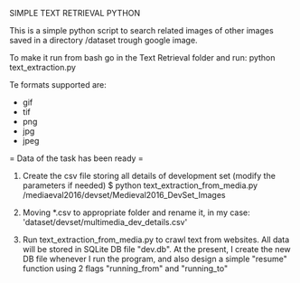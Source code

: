 SIMPLE TEXT RETRIEVAL PYTHON

This is a simple python script to search related images of other images saved in a directory /dataset trough google image.

To make it run from bash go in the Text Retrieval folder and run: python text_extraction.py

Te formats supported are:

* gif
* tif
* png
* jpg
* jpeg


= Data of the task has been ready =

1. Create the csv file storing all details of development set (modify the parameters if needed)
	$ python text_extraction_from_media.py /mediaeval2016/devset/Medieval2016_DevSet_Images

2. Moving *.csv to appropriate folder and rename it, in my case: 'dataset/devset/multimedia_dev_details.csv'

3. Run text_extraction_from_media.py to crawl text from websites. All data will be stored in SQLite DB file "dev.db". At the present, I create the new DB file whenever I run the program, and also design a simple "resume" function using 2 flags "running_from" and "running_to"